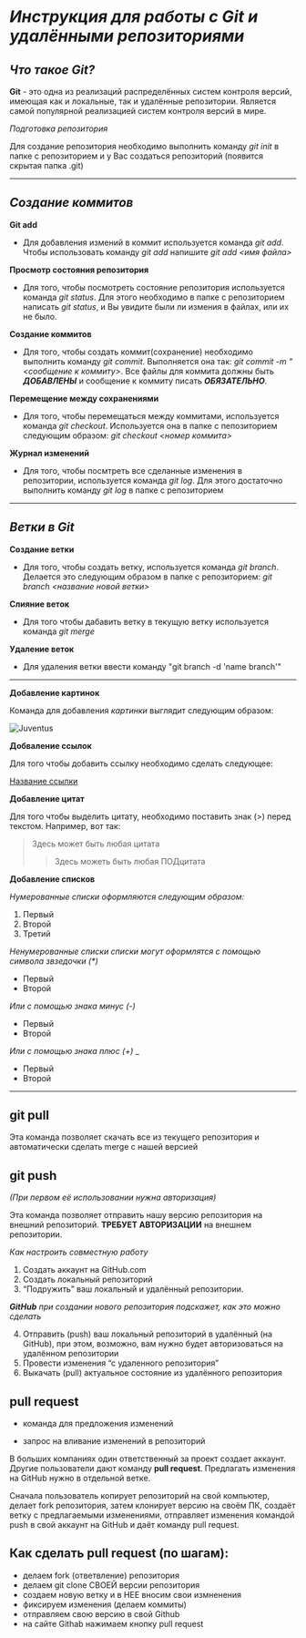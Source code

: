 # __*Инструкция для работы с Git и удалёнными репозиториями*__

***Что такое Git?***
-
**Git** - это одна из реализаций распределённых систем контроля версий, имеющая как и локальные, так и удалённые репозитории. Является самой популярной реализацией систем контроля версий в мире.

*Подготовка репозитория*

Для создание репозитория необходимо выполнить команду *git init*  в папке с репозиторием и у Вас создаться репозиторий (появится скрытая папка .git)
___
***Создание коммитов***
-
**Git add**

- Для добавления измений в коммит используется команда *git add*. Чтобы использовать команду *git add* напишите *git add <имя файла>*

**Просмотр состояния репозитория**

- Для того, чтобы посмотреть состояние репозитория используется команда *git status*. Для этого необходимо в папке с репозиторием написать *git status*, и Вы увидите были ли измения в файлах, или их не было.

**Создание коммитов**

- Для того, чтобы создать коммит(сохранение) необходимо выполнить команду *git commit*. Выполняется она так: *git commit -m "<сообщение к коммиту>*. Все файлы для коммита должны быть ***ДОБАВЛЕНЫ*** и сообщение к коммиту писать ***ОБЯЗАТЕЛЬНО***.

**Перемещение между сохранениями**

- Для того, чтобы перемещаться между коммитами, используется команда *git checkout*. Используется она в папке с пепозиторием следующим образом: *git checkout <номер коммита>*

**Журнал изменений**

- Для того, чтобы посмтреть все сделанные изменения в репозитории, используется команда *git log*. Для этого достаточно выполнить команду *git log* в папке с репозиторием
___
***Ветки в Git***
-

**Создание ветки**

- Для того, чтобы создать ветку, используется команда *git branch*. Делается это следующим образом в папке с репозиторием: *git branch <название новой ветки>*

**Слияние веток**

- Для того чтобы дабавить ветку в текущую ветку используется команда *git merge <name branch>*

**Удаление веток**

- Для удаления ветки ввести команду "git branch -d 'name branch'"
___
**Добавление картинок** 

Команда для добавления *картинки* выглядит следующим образом:

![Juventus](https://cdn5.vedomosti.ru/image/2022/5r/19f6d8/original-1mv6.jpg)

**Добваление ссылок** 

Для того чтобы добавить ссылку необходимо сделать следующее:

[Название ссылки](https://www.vedomosti.ru/sport/football/articles/2022/07/26/933177-yuventus-poyavitsya-v-fifa-23-italyantsi-vernulis-k-ea-sports-ot-konami)

**Добавление цитат**

Для того чтобы выделить цитату, необходимо поставить знак (>) перед текстом. Например, вот так:
>Здесь может быть любая цитата
>>Здесь можеть быть любая ПОДцитата

**Добавление списков**

*Нумерованные списки оформляются следующим образом:*
1. Первый
2. Второй
3. Третий

_Ненумерованные списки списки могут оформлятся с помощью символа звзедочки (*)_

* Первый
* Второй

_Или с помощью знака минус (-)_

- Первый
- Второй

_Или с помощью знака плюс (+)_
_

+ Первый
+ Второй
___
**git pull**
-
Эта команда позволяет скачать все из текущего репозитория и автоматически сделать merge с нашей версией

**git push** 
-
*(При первом её использовании нужна авторизация)*

Эта команда позволяет отправить нашу версию репозитория на внешний репозиторий. **ТРЕБУЕТ АВТОРИЗАЦИИ** на внешнем репозитории.

*Как настроить совместную работу*

1. Создать аккаунт на GitHub.com
2. Создать локальный репозиторий
3. “Подружить” ваш локальный и удалённый репозитории. 
    
*__GitHub__ при создании нового репозитория подскажет, как это можно сделать*
    
4. Отправить (push) ваш локальный репозиторий в удалённый (на GitHub), при этом, возможно, вам нужно будет авторизоваться на удалённом репозитории
5. Провести изменения “с удаленного репозитория”
6. Выкачать (pull) актуальное состояние из удалённого репозитория

**pull request**
-
- команда для предложения изменений 

- запрос на вливание изменений в репозиторий

В больших компаниях один ответственный за проект создает аккаунт. Другие пользователи дают команду **pull request**. Предлагать изменения на GitHub нужно в отдельной ветке. 

Сначала пользователь копирует репозиторий на свой компьютер, делает fork репозитория, затем клонирует версию на своём ПК, создаёт ветку с предлагаемыми изменениями, отправляет изменения командой push в свой аккаунт на GitHub и даёт команду pull request.
    
**Как сделать pull request (по шагам):**
-
- делаем fork (ответвление) репозитория
- делаем git clone СВОЕЙ версии репозитория
- создаем новую ветку и в НЕЕ вносим свои измненения
- фиксируем изменения (делаем коммиты)
- отправляем свою версию в свой Github
- на сайте Githab нажимаем кнопку pull request